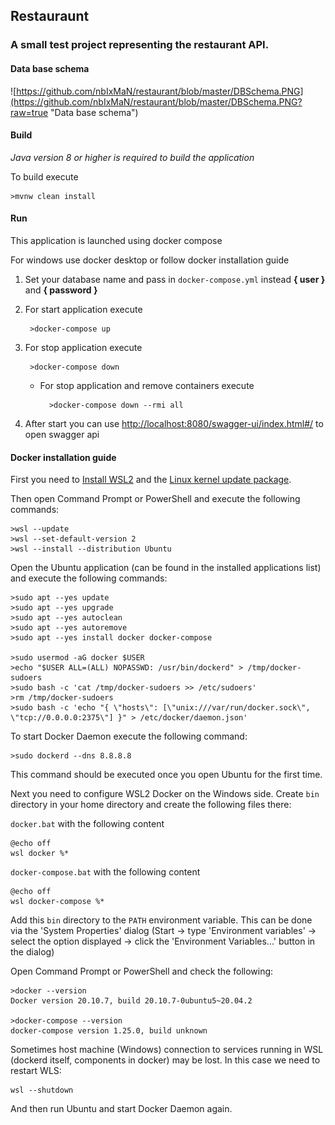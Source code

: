 ## Restauraunt
### A small test project representing the restaurant API.
#### Data base schema
![https://github.com/nbIxMaN/restaurant/blob/master/DBSchema.PNG](https://github.com/nbIxMaN/restaurant/blob/master/DBSchema.PNG?raw=true "Data base schema")
#### Build
*Java version 8 or higher is required to build the application*

To build execute

    >mvnw clean install

#### Run
This application is launched using docker compose

For windows use docker desktop or follow docker installation guide

1. Set your database name and pass in ```docker-compose.yml``` instead __{ user }__ and __{ password }__

2. For start application execute

        >docker-compose up
    
3. For stop application execute

        >docker-compose down

    * For stop application and remove containers execute

            >docker-compose down --rmi all

4. After start you can use 
[http://localhost:8080/swagger-ui/index.html#/](http://localhost:8080/swagger-ui/index.html#/)
to open swagger api

#### Docker installation guide

First you need to [Install WSL2](https://docs.microsoft.com/en-us/windows/wsl/install) and
the [Linux kernel update package](https://docs.microsoft.com/windows/wsl/wsl2-kernel).

Then open Command Prompt or PowerShell and execute the following commands:

    >wsl --update
    >wsl --set-default-version 2
    >wsl --install --distribution Ubuntu
    

Open the Ubuntu application (can be found in the installed applications list) and execute the following commands:

    >sudo apt --yes update
    >sudo apt --yes upgrade
    >sudo apt --yes autoclean
    >sudo apt --yes autoremove
    >sudo apt --yes install docker docker-compose

    >sudo usermod -aG docker $USER
    >echo "$USER ALL=(ALL) NOPASSWD: /usr/bin/dockerd" > /tmp/docker-sudoers
    >sudo bash -c 'cat /tmp/docker-sudoers >> /etc/sudoers'
    >rm /tmp/docker-sudoers
    >sudo bash -c 'echo "{ \"hosts\": [\"unix:///var/run/docker.sock\", \"tcp://0.0.0.0:2375\"] }" > /etc/docker/daemon.json'

To start Docker Daemon execute the following command:

    >sudo dockerd --dns 8.8.8.8

This command should be executed once you open Ubuntu for the first time.

Next you need to configure WSL2 Docker on the Windows side. Create ``bin`` directory in your home directory
and create the following files there:

```docker.bat``` with the following content

    @echo off
    wsl docker %*

```docker-compose.bat``` with the following content

    @echo off
    wsl docker-compose %*

Add this ``bin`` directory to the ``PATH`` environment variable. This can be done via the
'System Properties' dialog (Start -> type 'Environment variables' -> select the option displayed -> click the
'Environment Variables...' button in the dialog)

Open Command Prompt or PowerShell and check the following:

    >docker --version
    Docker version 20.10.7, build 20.10.7-0ubuntu5~20.04.2

    >docker-compose --version
    docker-compose version 1.25.0, build unknown

Sometimes host machine (Windows) connection to services running in WSL (dockerd itself, components in docker) may be lost. 
In this case we need to restart WLS:

    wsl --shutdown

And then run Ubuntu and start Docker Daemon again.

